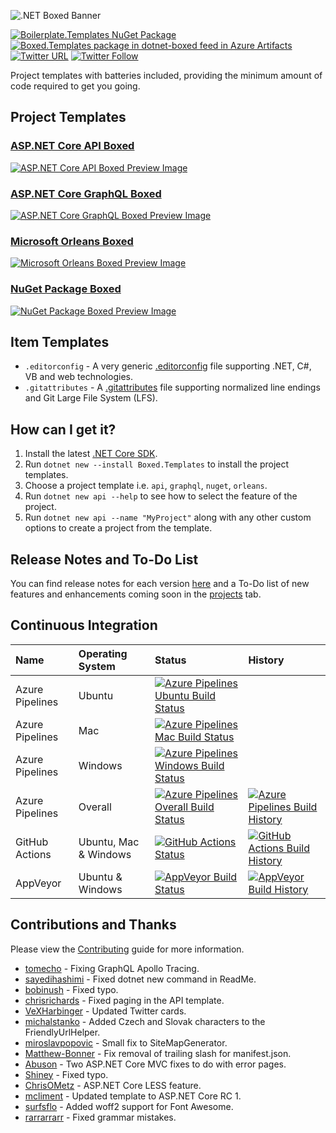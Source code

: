 ![.NET Boxed Banner](Images/Banner.png)

 [![Boilerplate.Templates NuGet Package](https://img.shields.io/nuget/v/Boxed.Templates.svg)](https://www.nuget.org/packages/Boxed.Templates/) [![Boxed.Templates package in dotnet-boxed feed in Azure Artifacts](https://feeds.dev.azure.com/dotnet-boxed/_apis/public/Packaging/Feeds/03bd56a4-9269-43f7-9f75-d82037c56a46/Packages/d253caa8-4749-4cc9-892d-1342497a439e/Badge)](https://dev.azure.com/dotnet-boxed/Templates/_packaging?_a=package&feed=03bd56a4-9269-43f7-9f75-d82037c56a46&package=d253caa8-4749-4cc9-892d-1342497a439e&preferRelease=true) [![Twitter URL](https://img.shields.io/twitter/url/http/shields.io.svg?style=social)](https://twitter.com/RehanSaeedUK) [![Twitter Follow](https://img.shields.io/twitter/follow/rehansaeeduk.svg?style=social&label=Follow)](https://twitter.com/RehanSaeedUK)

Project templates with batteries included, providing the minimum amount of code required to get you going.

## Project Templates

### [ASP.NET Core API Boxed](Docs/API.md)
[![ASP.NET Core API Boxed Preview Image](Images/API-Preview.png)](Docs/API.md)

### [ASP.NET Core GraphQL Boxed](Docs/GraphQL.md)
[![ASP.NET Core GraphQL Boxed Preview Image](Images/GraphQL-Preview.png)](Docs/GraphQL.md)

### [Microsoft Orleans Boxed](Docs/Orleans.md)
[![Microsoft Orleans Boxed Preview Image](Images/Orleans-Preview.png)](Docs/Orleans.md)

### [NuGet Package Boxed](Docs/NuGet.md)
[![NuGet Package Boxed Preview Image](Images/NuGet-Preview.png)](Docs/NuGet.md)

## Item Templates

- `.editorconfig` - A very generic [.editorconfig](https://github.com/RehanSaeed/EditorConfig) file supporting .NET, C#, VB and web technologies.
- `.gitattributes` - A [.gitattributes](https://rehansaeed.com/gitattributes-best-practices/) file supporting normalized line endings and Git Large File System (LFS).

## How can I get it?

1. Install the latest [.NET Core SDK](https://dot.net).
2. Run `dotnet new --install Boxed.Templates` to install the project templates.
3. Choose a project template i.e. `api`, `graphql`, `nuget`, `orleans`.
4. Run `dotnet new api --help` to see how to select the feature of the project.
5. Run `dotnet new api --name "MyProject"` along with any other custom options to create a project from the template.

## Release Notes and To-Do List

You can find release notes for each version [here](https://github.com/Dotnet-Boxed/Templates/releases) and a To-Do list of new features and enhancements coming soon in the [projects](https://github.com/Dotnet-Boxed/Templates/projects) tab.

## Continuous Integration

| Name            | Operating System      | Status | History |
| :---            | :---                  | :---   | :---    |
| Azure Pipelines | Ubuntu                | [![Azure Pipelines Ubuntu Build Status](https://dev.azure.com/dotnet-boxed/Templates/_apis/build/status/Dotnet-Boxed.Templates?branchName=master&stageName=Build&jobName=Build&configuration=Build%20Linux)](https://dev.azure.com/dotnet-boxed/Templates/_build/latest?definitionId=2&branchName=master) | |
| Azure Pipelines | Mac                   | [![Azure Pipelines Mac Build Status](https://dev.azure.com/dotnet-boxed/Templates/_apis/build/status/Dotnet-Boxed.Templates?branchName=master&stageName=Build&jobName=Build&configuration=Build%20Mac)](https://dev.azure.com/dotnet-boxed/Templates/_build/latest?definitionId=2&branchName=master) | |
| Azure Pipelines | Windows               | [![Azure Pipelines Windows Build Status](https://dev.azure.com/dotnet-boxed/Templates/_apis/build/status/Dotnet-Boxed.Templates?branchName=master&stageName=Build&jobName=Build&configuration=Build%20Windows)](https://dev.azure.com/dotnet-boxed/Templates/_build/latest?definitionId=2&branchName=master) | |
| Azure Pipelines | Overall               | [![Azure Pipelines Overall Build Status](https://dev.azure.com/dotnet-boxed/Templates/_apis/build/status/Dotnet-Boxed.Templates?branchName=master)](https://dev.azure.com/dotnet-boxed/Templates/_build/latest?definitionId=2&branchName=master) | [![Azure Pipelines Build History](https://buildstats.info/azurepipelines/chart/dotnet-boxed/Templates/2?branch=master&includeBuildsFromPullRequest=false)](https://dev.azure.com/dotnet-boxed/Templates/_build/latest?definitionId=2&branchName=master) |
| GitHub Actions  | Ubuntu, Mac & Windows | [![GitHub Actions Status](https://github.com/Dotnet-Boxed/Templates/workflows/Build/badge.svg?branch=master)](https://github.com/Dotnet-Boxed/Templates/actions) | [![GitHub Actions Build History](https://buildstats.info/github/chart/Dotnet-Boxed/Templates?branch=master&includeBuildsFromPullRequest=false)](https://github.com/Dotnet-Boxed/Templates/actions) |
| AppVeyor        | Ubuntu & Windows      | [![AppVeyor Build Status](https://ci.appveyor.com/api/projects/status/munmh9if4vfeqy62/branch/master?svg=true)](https://ci.appveyor.com/project/RehanSaeed/templates/branch/master) | [![AppVeyor Build History](https://buildstats.info/appveyor/chart/RehanSaeed/Templates?branch=master&includeBuildsFromPullRequest=false)](https://ci.appveyor.com/project/RehanSaeed/Templates) |

## Contributions and Thanks

Please view the [Contributing](/.github/CONTRIBUTING.md) guide for more information.

- [tomecho](https://github.com/tomecho) - Fixing GraphQL Apollo Tracing.
- [sayedihashimi](https://github.com/sayedihashimi) - Fixed dotnet new command in ReadMe.
- [bobinush](https://github.com/bobinush) - Fixed typo.
- [chrisrichards](https://github.com/chrisrichards) - Fixed paging in the API template.
- [VeXHarbinger](https://github.com/VeXHarbinger) - Updated Twitter cards.
- [michalstanko](https://github.com/michalstanko) - Added Czech and Slovak characters to the FriendlyUrlHelper.
- [miroslavpopovic](https://github.com/miroslavpopovic) - Small fix to SiteMapGenerator.
- [Matthew-Bonner](https://github.com/Matthew-Bonner) - Fix removal of trailing slash for manifest.json.
- [Abuson](https://github.com/abuson) - Two ASP.NET Core MVC fixes to do with error pages.
- [Shiney](https://github.com/Shiney) - Fixed typo.
- [ChrisOMetz](https://github.com/ChrisOMetz) - ASP.NET Core LESS feature.
- [mcliment](https://github.com/mcliment) - Updated template to ASP.NET Core RC 1.
- [surfsflo](https://github.com/surfsflo) - Added woff2 support for Font Awesome.
- [rarrarrarr](https://github.com/rarrarrarr) - Fixed grammar mistakes.
